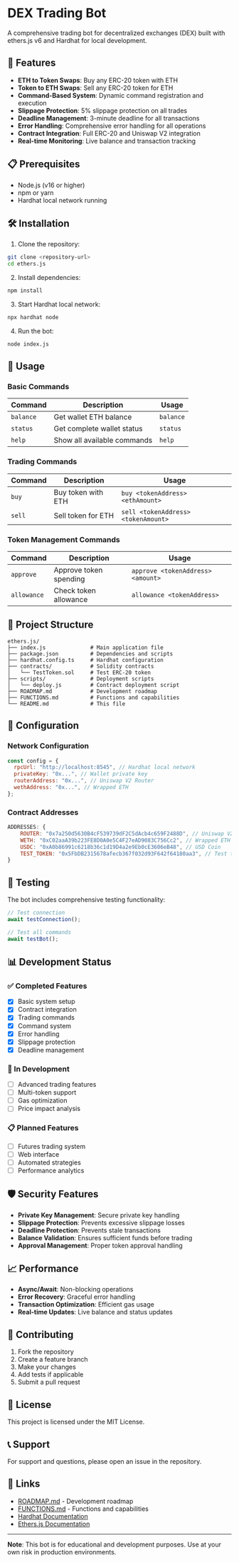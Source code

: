 # DEX Trading Bot

A comprehensive trading bot for decentralized exchanges (DEX) built with ethers.js v6 and Hardhat for local development.

## 🚀 Features

- **ETH to Token Swaps**: Buy any ERC-20 token with ETH
- **Token to ETH Swaps**: Sell any ERC-20 token for ETH
- **Command-Based System**: Dynamic command registration and execution
- **Slippage Protection**: 5% slippage protection on all trades
- **Deadline Management**: 3-minute deadline for all transactions
- **Error Handling**: Comprehensive error handling for all operations
- **Contract Integration**: Full ERC-20 and Uniswap V2 integration
- **Real-time Monitoring**: Live balance and transaction tracking

## 📋 Prerequisites

- Node.js (v16 or higher)
- npm or yarn
- Hardhat local network running

## 🛠️ Installation

1. Clone the repository:

```bash
git clone <repository-url>
cd ethers.js
```

2. Install dependencies:

```bash
npm install
```

3. Start Hardhat local network:

```bash
npx hardhat node
```

4. Run the bot:

```bash
node index.js
```

## 🎯 Usage

### Basic Commands

| Command   | Description                 | Usage     |
| --------- | --------------------------- | --------- |
| `balance` | Get wallet ETH balance      | `balance` |
| `status`  | Get complete wallet status  | `status`  |
| `help`    | Show all available commands | `help`    |

### Trading Commands

| Command | Description        | Usage                               |
| ------- | ------------------ | ----------------------------------- |
| `buy`   | Buy token with ETH | `buy <tokenAddress> <ethAmount>`    |
| `sell`  | Sell token for ETH | `sell <tokenAddress> <tokenAmount>` |

### Token Management Commands

| Command     | Description            | Usage                             |
| ----------- | ---------------------- | --------------------------------- |
| `approve`   | Approve token spending | `approve <tokenAddress> <amount>` |
| `allowance` | Check token allowance  | `allowance <tokenAddress>`        |

## 📁 Project Structure

```
ethers.js/
├── index.js              # Main application file
├── package.json          # Dependencies and scripts
├── hardhat.config.ts     # Hardhat configuration
├── contracts/            # Solidity contracts
│   └── TestToken.sol     # Test ERC-20 token
├── scripts/              # Deployment scripts
│   └── deploy.js         # Contract deployment script
├── ROADMAP.md            # Development roadmap
├── FUNCTIONS.md          # Functions and capabilities
└── README.md             # This file
```

## 🔧 Configuration

### Network Configuration

```javascript
const config = {
  rpcUrl: "http://localhost:8545", // Hardhat local network
  privateKey: "0x...", // Wallet private key
  routerAddress: "0x...", // Uniswap V2 Router
  wethAddress: "0x...", // Wrapped ETH
};
```

### Contract Addresses

```javascript
ADDRESSES: {
    ROUTER: "0x7a250d5630B4cF539739dF2C5dAcb4c659F2488D", // Uniswap V2 Router
    WETH: "0xC02aaA39b223FE8D0A0e5C4F27eAD9083C756Cc2", // Wrapped ETH
    USDC: "0xA0b86991c6218b36c1d19D4a2e9Eb0cE3606eB48", // USD Coin
    TEST_TOKEN: "0x5FbDB2315678afecb367f032d93F642f64180aa3", // Test token
}
```

## 🧪 Testing

The bot includes comprehensive testing functionality:

```javascript
// Test connection
await testConnection();

// Test all commands
await testBot();
```

## 📊 Development Status

### ✅ Completed Features

- [x] Basic system setup
- [x] Contract integration
- [x] Trading commands
- [x] Command system
- [x] Error handling
- [x] Slippage protection
- [x] Deadline management

### 🔄 In Development

- [ ] Advanced trading features
- [ ] Multi-token support
- [ ] Gas optimization
- [ ] Price impact analysis

### 📋 Planned Features

- [ ] Futures trading system
- [ ] Web interface
- [ ] Automated strategies
- [ ] Performance analytics

## 🛡️ Security Features

- **Private Key Management**: Secure private key handling
- **Slippage Protection**: Prevents excessive slippage losses
- **Deadline Protection**: Prevents stale transactions
- **Balance Validation**: Ensures sufficient funds before trading
- **Approval Management**: Proper token approval handling

## 📈 Performance

- **Async/Await**: Non-blocking operations
- **Error Recovery**: Graceful error handling
- **Transaction Optimization**: Efficient gas usage
- **Real-time Updates**: Live balance and status updates

## 🤝 Contributing

1. Fork the repository
2. Create a feature branch
3. Make your changes
4. Add tests if applicable
5. Submit a pull request

## 📄 License

This project is licensed under the MIT License.

## 📞 Support

For support and questions, please open an issue in the repository.

## 🔗 Links

- [ROADMAP.md](ROADMAP.md) - Development roadmap
- [FUNCTIONS.md](FUNCTIONS.md) - Functions and capabilities
- [Hardhat Documentation](https://hardhat.org/docs)
- [Ethers.js Documentation](https://docs.ethers.org/v6/)

---

**Note**: This bot is for educational and development purposes. Use at your own risk in production environments.

